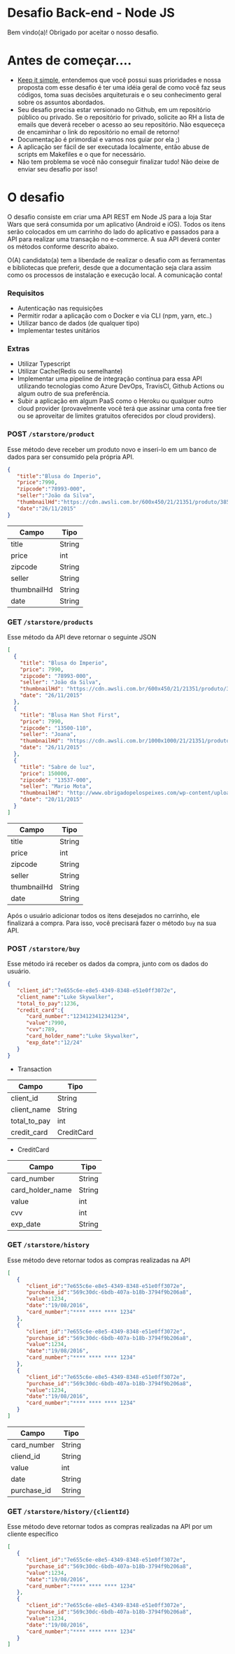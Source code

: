 
# Desafio Back-end - Node JS

Bem vindo(a)! Obrigado por aceitar o nosso desafio.

# Antes de começar....

- [Keep it simple](https://pt.wikipedia.org/wiki/Princ%C3%ADpio_KISS), entendemos que você possui suas prioridades e nossa proposta com esse desafio é ter uma idéia geral de como você faz seus códigos, toma suas decisões arquiteturais e o seu conhecimento geral sobre os assuntos abordados.
- Seu desafio precisa estar versionado no Github, em um repositório público ou privado. Se o repositório for privado, solicite ao RH a lista de emails que deverá receber o acesso ao seu repositório. Não esqueceça de encaminhar o link do repositório no email de retorno!
- Documentação é primordial e vamos nos guiar por ela ;)
- A aplicação ser fácil de ser executada localmente, então abuse de scripts em Makefiles e o que for necessário. 
- Não tem problema se você não conseguir finalizar tudo! Não deixe de enviar seu desafio por isso!

# O desafio
O desafio consiste em criar uma API REST em Node JS para a loja Star Wars que será consumida por um aplicativo (Android e iOS).
Todos os itens serão colocados em um carrinho do lado do aplicativo e passados para a API para realizar uma transação no e-commerce. A sua API deverá conter os métodos conforme descrito abaixo.

O(A) candidato(a) tem a liberdade de realizar o desafio com as ferramentas e bibliotecas que preferir, desde que a documentação seja clara assim como os processos de instalação e execução local. A comunicação conta!

### Requisitos
- Autenticação nas requisições
- Permitir rodar a aplicação com o Docker e via CLI (npm, yarn, etc..)
- Utilizar banco de dados (de qualquer tipo)
- Implementar testes unitários

### Extras
- Utilizar Typescript
- Utilizar Cache(Redis ou semelhante)
- Implementar uma pipeline de integração contínua para essa API utilizando tecnologias como Azure DevOps, TravisCI, Github Actions ou algum outro de sua preferência.
- Subir a aplicação em algum PaaS como o Heroku ou qualquer outro cloud provider (provavelmente você terá que assinar uma conta free tier ou se aproveitar de limites gratuitos oferecidos por cloud providers).


### POST `/starstore/product`
Esse método deve receber um produto novo e inseri-lo em um banco de dados para ser consumido pela própria API.
```json
{
   "title":"Blusa do Imperio",
   "price":7990,
   "zipcode":"78993-000",
   "seller":"João da Silva",
   "thumbnailHd":"https://cdn.awsli.com.br/600x450/21/21351/produto/3853007/f66e8c63ab.jpg",
   "date":"26/11/2015"
}
```
| Campo       | Tipo   |
|-------------|--------|
| title       | String |
| price       | int    |
| zipcode     | String |
| seller      | String |
| thumbnailHd | String |
| date        | String |


### GET `/starstore/products`
Esse método da API deve retornar o seguinte JSON
```json
[
  {
    "title": "Blusa do Imperio",
    "price": 7990,
    "zipcode": "78993-000",
    "seller": "João da Silva",
    "thumbnailHd": "https://cdn.awsli.com.br/600x450/21/21351/produto/3853007/f66e8c63ab.jpg",
    "date": "26/11/2015"
  },
  {
    "title": "Blusa Han Shot First",
    "price": 7990,
    "zipcode": "13500-110",
    "seller": "Joana",
    "thumbnailHd": "https://cdn.awsli.com.br/1000x1000/21/21351/produto/7234148/55692a941d.jpg",
    "date": "26/11/2015"
  },
  {
    "title": "Sabre de luz",
    "price": 150000,
    "zipcode": "13537-000",
    "seller": "Mario Mota",
    "thumbnailHd": "http://www.obrigadopelospeixes.com/wp-content/uploads/2015/12/kalippe_lightsaber_by_jnetrocks-d4dyzpo1-1024x600.jpg",
    "date": "20/11/2015"
  }
]
```

| Campo       | Tipo   |
|-------------|--------|
| title       | String |
| price       | int    |
| zipcode     | String |
| seller      | String |
| thumbnailHd | String |
| date        | String |


Após o usuário adicionar todos os itens desejados no carrinho, ele finalizará a compra.
Para isso, você precisará fazer o método `buy` na sua API.

### POST `/starstore/buy`
Esse método irá receber os dados da compra, junto com os dados do usuário.
```json
{
   "client_id":"7e655c6e-e8e5-4349-8348-e51e0ff3072e",
   "client_name":"Luke Skywalker",
   "total_to_pay":1236,
   "credit_card":{
      "card_number":"1234123412341234",
      "value":7990,
      "cvv":789,
      "card_holder_name":"Luke Skywalker",
      "exp_date":"12/24"
   }
}
```

+ Transaction

| Campo        | Tipo       |
|--------------|------------|
| client_id    | String     |
| client_name  | String     |
| total_to_pay | int        |
| credit_card  | CreditCard |

+ CreditCard

| Campo            | Tipo   |
|------------------|--------|
| card_number      | String |
| card_holder_name | String |
| value            | int    |
| cvv              | int    |
| exp_date         | String |


### GET `/starstore/history`
Esse método deve retornar todos as compras realizadas na API
```json
[
   {
      "client_id":"7e655c6e-e8e5-4349-8348-e51e0ff3072e",
      "purchase_id":"569c30dc-6bdb-407a-b18b-3794f9b206a8",
      "value":1234,
      "date":"19/08/2016",
      "card_number":"**** **** **** 1234"
   },
   {
      "client_id":"7e655c6e-e8e5-4349-8348-e51e0ff3072e",
      "purchase_id":"569c30dc-6bdb-407a-b18b-3794f9b206a8",
      "value":1234,
      "date":"19/08/2016",
      "card_number":"**** **** **** 1234"
   },
   {
      "client_id":"7e655c6e-e8e5-4349-8348-e51e0ff3072e",
      "purchase_id":"569c30dc-6bdb-407a-b18b-3794f9b206a8",
      "value":1234,
      "date":"19/08/2016",
      "card_number":"**** **** **** 1234"
   }
]
```
| Campo            | Tipo   |
|------------------|--------|
| card_number      | String |
| cliend_id        | String |
| value            | int    |
| date             | String |
| purchase_id      | String |

### GET `/starstore/history/{clientId}`
Esse método deve retornar todos as compras realizadas na API por um cliente específico
```json
[
   {
      "client_id":"7e655c6e-e8e5-4349-8348-e51e0ff3072e",
      "purchase_id":"569c30dc-6bdb-407a-b18b-3794f9b206a8",
      "value":1234,
      "date":"19/08/2016",
      "card_number":"**** **** **** 1234"
   },
   {
      "client_id":"7e655c6e-e8e5-4349-8348-e51e0ff3072e",
      "purchase_id":"569c30dc-6bdb-407a-b18b-3794f9b206a8",
      "value":1234,
      "date":"19/08/2016",
      "card_number":"**** **** **** 1234"
   }
]
```
